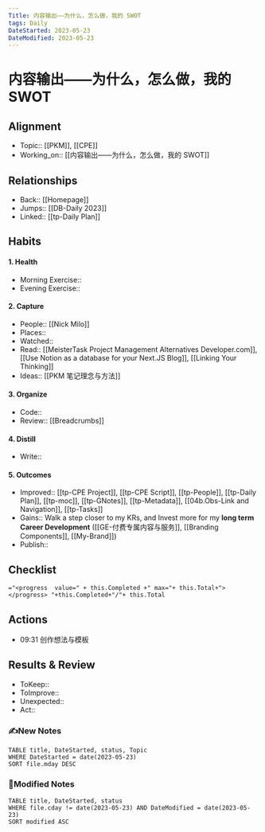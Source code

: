 ```yaml
---
Title: 内容输出——为什么，怎么做，我的 SWOT
tags: Daily
DateStarted: 2023-05-23
DateModified: 2023-05-23
---
```

# 内容输出——为什么，怎么做，我的 SWOT
## Alignment
- Topic:: [[PKM]], [[CPE]]
- Working_on:: [[内容输出——为什么，怎么做，我的 SWOT]]
## Relationships
- Back:: [[Homepage]]
- Jumps:: [[DB-Daily 2023]]
- Linked:: [[tp-Daily Plan]]
## Habits
#### 1. Health 
- Morning Exercise:: 
- Evening Exercise::
#### 2. Capture
- People:: [[Nick Milo]]
- Places::
- Watched::
- Read:: [[MeisterTask Project Management Alternatives  Developer.com]], [[Use Notion as a database for your Next.JS Blog]], [[Linking Your Thinking]] 
- Ideas:: [[PKM 笔记理念与方法]]
#### 3. Organize
- Code::
- Review:: [[Breadcrumbs]] 
#### 4. Distill
- Write::
#### 5. Outcomes
- Improved:: [[tp-CPE Project]], [[tp-CPE Script]], [[tp-People]], [[tp-Daily Plan]], [[tp-moc]], [[tp-GNotes]], [[tp-Metadata]], [[04b.Obs-Link and Navigation]], [[tp-Tasks]]
- Gains:: Walk a step closer to my KRs, and Invest more for my **long term Career Development** ([[GE-付费专属内容与服务]], [[Branding Components]], [[My-Brand]])  
- Publish::
## Checklist
`="<progress  value=" + this.Completed +" max="+ this.Total+"></progress> "+this.Completed+"/"+ this.Total`
## Actions
- 09:31 创作想法与模板
## Results & Review
- ToKeep::  
- ToImprove::  
- Unexpected::  
- Act::
### ✍️New Notes

```dataview
TABLE title, DateStarted, status, Topic
WHERE DateStarted = date(2023-05-23)
SORT file.mday DESC
```

### 📝Modified Notes

```dataview
TABLE title, DateStarted, status
WHERE file.cday != date(2023-05-23) AND DateModified = date(2023-05-23)
SORT modified ASC
```
